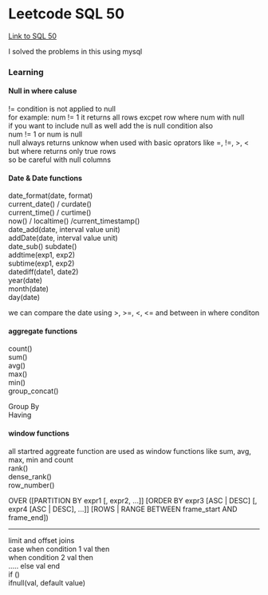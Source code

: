 # Leetcode SQL 50
[Link to SQL 50](https://leetcode.com/studyplan/top-sql-50/)

I solved the problems in this using mysql

### Learning

#### Null in where caluse
!= condition is not applied to null  
for example: num != 1 it returns all rows excpet row where num with null  
if you want to include null as well add the is null condition also  
num != 1 or num is null  
null always returns unknow when used with basic oprators like =, !=, >, <  
but where returns only true rows  
so be careful with null columns  


#### Date & Date functions
date_format(date, format)  
current_date() / curdate()  
current_time() / curtime()  
now() / localtime() /current_timestamp()  
date_add(date,  interval value unit)  
addDate(date, interval value unit)  
date_sub() subdate()  
addtime(exp1, exp2)  
subtime(exp1, exp2)  
datediff(date1, date2)  
year(date)  
month(date)  
day(date)  

we can compare the date using >, >=, <, <= and between in where conditon

#### aggregate functions
count()  
sum()  
avg()  
max()  
min()  
group_concat()  

Group By  
Having  

#### window functions
all startred aggreate function are used as window functions like sum, avg, max, min and count  
rank()  
dense_rank()  
row_number()  

OVER ([PARTITION BY expr1 [, expr2, ...]]
      [ORDER BY expr3 [ASC | DESC] [, expr4 [ASC | DESC], ...]]
      [ROWS | RANGE BETWEEN frame_start AND frame_end])
      
-------------
limit and offset
joins  
case when condition 1 val then  
    when condition 2 val then  
..... else val end  
if ()  
ifnull(val, default value)




